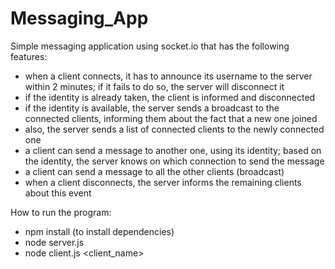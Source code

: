 # Messaging_App

Simple messaging application using socket.io that has the following features:
- when a client connects, it has to announce its username to the server within 2 minutes; if it fails to do so, the server will disconnect it
- if the identity is already taken, the client is informed and disconnected
- if the identity is available, the server sends a broadcast to the connected clients, informing them about the fact that a new one joined
- also, the server sends a list of connected clients to the newly connected one
- a client can send a message to another one, using its identity; based on the identity, the server knows on which connection to send the message
- a client can send a message to all the other clients (broadcast)
- when a client disconnects, the server informs the remaining clients about this event

How to run the program:
- npm install (to install dependencies)
- node server.js
- node client.js <client_name>
